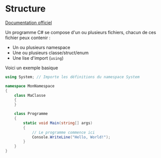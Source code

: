 # Structure

[Documentation officiel](https://learn.microsoft.com/en-us/dotnet/csharp/fundamentals/program-structure/)

Un programme C# se compose d'un ou plusieurs fichiers, chacun de ces fichier peux contenir :
- Un ou plusieurs namespace
- Une ou plusieurs classe/struct/enum
- Une lise d'import (`using`)

Voici un exemple basique

```cs
using System; // Importe les définitions du namespace System

namespace MonNamespace
{
    class MaClasse
    {
    }

    class Programme
    {
        static void Main(string[] args)
        {
            // Le programme commence ici
            Console.WriteLine("Hello, World!");
        }
    }
}
```